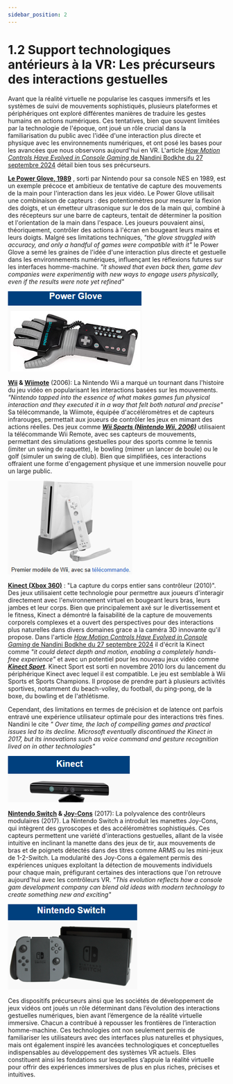 ```yaml
---
sidebar_position: 2
---
```


# 1.2 Support technologiques antérieurs à la VR: Les précurseurs des interactions gestuelles


Avant que la réalité virtuelle ne popularise les casques immersifs et les systèmes de suivi de mouvements sophistiqués, plusieurs plateformes et périphériques ont exploré différentes manières de traduire les gestes humains en actions numériques. Ces tentatives, bien que souvent limitées par la technologie de l'époque, ont joué un rôle crucial dans la familiarisation du public avec l'idée d'une interaction plus directe et physique avec les environnements numériques, et ont posé les bases pour les avancées que nous observons aujourd'hui en VR. L'article [_How Motion Controls Have Evolved in Console Gaming_ de Nandini Bodkhe du 27 septembre 2024](https://sdlccorp.com/post/how-motion-controls-have-evolved-in-console-gaming/) détail bien tous ses précurseurs.

**[Le Power Glove, 1989](https://fr.wikipedia.org/wiki/Power_Glove)** , sorti par Nintendo pour sa console NES en 1989, est un exemple précoce et ambitieux de tentative de capture des mouvements de la main pour l'interaction dans les jeux vidéo. Le Power Glove utilisait une combinaison de capteurs : des potentiomètres pour mesurer la flexion des doigts, et un émetteur ultrasonique sur le dos de la main qui, combiné à des récepteurs sur une barre de capteurs, tentait de déterminer la position et l'orientation de la main dans l'espace. Les joueurs pouvaient ainsi, théoriquement, contrôler des actions à l'écran en bougeant leurs mains et leurs doigts. Malgré ses limitations techniques, _"the glove struggled with accuracy, and only a handful of games were compatible with it"_ le Power Glove a semé les graines de l'idée d'une interaction plus directe et gestuelle dans les environnements numériques, influençant les réflexions futures sur les interfaces homme-machine. _"it showed that even back then, game dev companies were experimentig with new ways to engage users physically, even if the results were note yet refined"_

![Manette Attari 2003](./powerglove.png)



**[Wii](https://fr.wikipedia.org/wiki/Wii) & [Wiimote](https://fr.wikipedia.org/wiki/Wiimote)** (2006): La Nintendo Wii a marqué un tournant dans l'histoire du jeu vidéo en popularisant les interactions basées sur les mouvements. _"Nintendo tapped into the essence of what makes games fun physical interaction and they executed it in a way that felt both natural and precise"_ Sa télécommande, la Wiimote, équipée d'accéléromètres et de capteurs infrarouges, permettait aux joueurs de contrôler les jeux en mimant des actions réelles. Des jeux comme _**[Wii Sports (Nintendo Wii, 2006)](https://fr.wikipedia.org/wiki/Wii_Sports)**_ utilisaient la télécommande Wii Remote, avec ses capteurs de mouvements, permettant des simulations gestuelles pour des sports comme le tennis (imiter un swing de raquette), le bowling (mimer un lancer de boule) ou le golf (simuler un swing de club). Bien que simplifiées, ces interactions offraient une forme d'engagement physique et une immersion nouvelle pour un large public.

![Manette Attari 2003](./wii.png)

**[Kinect (Xbox 360)](https://fr.wikipedia.org/wiki/Kinect)** : "La capture du corps entier sans contrôleur (2010)". Des jeux utilisaient cette technologie pour permettre aux joueurs d'interagir directement avec l'environnement virtuel en bougeant leurs bras, leurs jambes et leur corps. Bien que principalement axé sur le divertissement et le fitness, Kinect a démontré la faisabilité de la capture de mouvements corporels complexes et a ouvert des perspectives pour des interactions plus naturelles dans divers domaines grace a la caméra 3D innovante qu'il propose. Dans l'article [_How Motion Controls Have Evolved in Console Gaming_ de Nandini Bodkhe du 27 septembre 2024](https://sdlccorp.com/post/how-motion-controls-have-evolved-in-console-gaming/) il d'écrit la Kinect comme _"it could detect depth and motion, enabling a completely hands-free experience"_ et avec un potentiel pour les nouveau jeux vidéo comme _**[Kinect Sport](https://fr.wikipedia.org/wiki/Kinect_Sports)**_. Kinect Sport est sorti en novembre 2010 lors du lancement du périphérique Kinect avec lequel il est compatible.
Le jeu est semblable à Wii Sports et Sports Champions. Il propose de prendre part à plusieurs activités sportives, notamment du beach-volley, du football, du ping-pong, de la boxe, du bowling et de l'athlétisme.

Cependant, des limitations en termes de précision et de latence ont parfois entravé une expérience utilisateur optimale pour des interactions très fines. Nandini le cite _" Over time, the lach of compelling games and practical issues led to its decline. Microsoft eventually discontinued the Kinect in 2017, but its innovations such as voice command and gesture recognition lived on in other technologies"_

![Manette Attari 2003](./kinect.png)


**[Nintendo Switch](https://fr.wikipedia.org/wiki/Nintendo_Switch) & [Joy-Cons](https://fr.wikipedia.org/wiki/Joy-Con)** (2017): La polyvalence des contrôleurs modulaires (2017). La Nintendo Switch a introduit les manettes Joy-Cons, qui intègrent des gyroscopes et des accéléromètres sophistiqués. Ces capteurs permettent une variété d'interactions gestuelles, allant de la visée intuitive en inclinant la manette dans des jeux de tir, aux mouvements de bras et de poignets détectés dans des titres comme ARMS ou les mini-jeux de 1-2-Switch. La modularité des Joy-Cons a également permis des expériences uniques exploitant la détection de mouvements individuels pour chaque main, préfigurant certaines des interactions que l'on retrouve aujourd'hui avec les contrôleurs VR. _"This evolution reflects how a console gam development company can blend old ideas with modern technology to create something new and exciting"_

![Manette Attari 2003](./switch.png)



Ces dispositifs précurseurs ainsi que les sociétés de développement de jeux vidéos ont joués un rôle déterminant dans l’évolution des interactions gestuelles numériques, bien avant l’émergence de la réalité virtuelle immersive. Chacun a contribué à repousser les frontières de l’interaction homme-machine. Ces technologies ont non seulement permis de familiariser les utilisateurs avec des interfaces plus naturelles et physiques, mais ont également inspiré les avancées technologiques et conceptuelles indispensables au développement des systèmes VR actuels. Elles constituent ainsi les fondations sur lesquelles s’appuie la réalité virtuelle pour offrir des expériences immersives de plus en plus riches, précises et intuitives.



